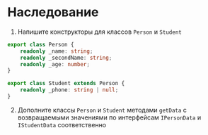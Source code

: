 # Наследование

1. Напишите конструкторы для классов `Person` и `Student`
```TypeScript
export class Person {
    readonly _name: string;
    readonly _secondName: string;
    readonly _age: number;
}

export class Student extends Person {
    readonly _phone: string | null;
}
```

2. Дополните классы `Person` и `Student` методами `getData` с возвращаемыми значениями по интерфейсам `IPersonData` и `IStudentData` соответственно
